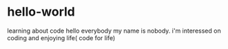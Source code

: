 # hello-world
learning about code
hello everybody
my name is nobody. i'm interessed on coding and enjoying life( code for life)
